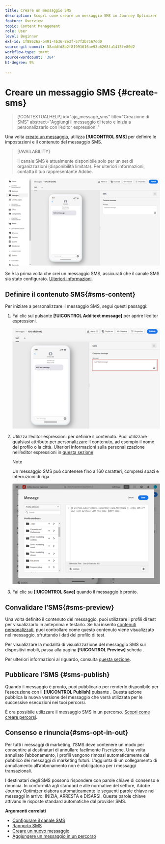```yaml
---
title: Creare un messaggio SMS
description: Scopri come creare un messaggio SMS in Journey Optimizer
feature: Overview
topic: Content Management
role: User
level: Beginner
exl-id: 1f88626a-b491-4b36-8e3f-57f2b7567dd0
source-git-commit: 38addfd8b2f81991616ae93b6268fa1415fe80d2
workflow-type: tm+mt
source-wordcount: '384'
ht-degree: 9%

---
```


# Creare un messaggio SMS {#create-sms}

>[!CONTEXTUALHELP]
>id="ajo_message_sms"
>title="Creazione di SMS"
>abstract="Aggiungi il messaggio di testo e inizia a personalizzarlo con l’editor espressioni."

Una volta [creato un messaggio](get-started-content.md), utilizza **[!UICONTROL SMS]** per definire le impostazioni e il contenuto del messaggio SMS.


>[!AVAILABILITY]
>
>Il canale SMS è attualmente disponibile solo per un set di organizzazioni (disponibilità limitata). Per ulteriori informazioni, contatta il tuo rappresentante Adobe.

![](assets/sms_1.png)

Se è la prima volta che crei un messaggio SMS, assicurati che il canale SMS sia stato configurato. [Ulteriori informazioni](../configuration/sms-configuration.md).

## Definire il contenuto SMS{#sms-content}

Per iniziare a personalizzare il messaggio SMS, segui questi passaggi:

1. Fai clic sul pulsante **[!UICONTROL Add text message]** per aprire l’editor espressioni.

   ![](assets/sms_3.png)

1. Utilizza l’editor espressioni per definire il contenuto. Puoi utilizzare qualsiasi attributo per personalizzare il contenuto, ad esempio il nome del profilo o la città. Ulteriori informazioni sulla personalizzazione nell’editor espressioni in [questa sezione](../personalization/personalize.md)

   >[!NOTE]
   >
   > Un messaggio SMS può contenere fino a 160 caratteri, compresi spazi e interruzioni di riga.

   ![](assets/sms_2.png)

1. Fai clic su **[!UICONTROL Save]** quando il messaggio è pronto.

## Convalidare l’SMS{#sms-preview}

Una volta definito il contenuto del messaggio, puoi utilizzare i profili di test per visualizzarlo in anteprima e testarlo. Se hai inserito [contenuti personalizzati](../personalization/personalize.md), puoi controllare come questo contenuto viene visualizzato nel messaggio, sfruttando i dati del profilo di test.

Per visualizzare la modalità di visualizzazione del messaggio SMS sui dispositivi mobili, passa alla pagina **[!UICONTROL Preview]** scheda .

Per ulteriori informazioni al riguardo, consulta [questa sezione](../design/preview.md).


## Pubblicare l’SMS {#sms-publish}

Quando il messaggio è pronto, puoi pubblicarlo per renderlo disponibile per l’esecuzione con il **[!UICONTROL Publish]** pulsante . Questa azione pubblica la nuova versione del messaggio che verrà utilizzata per le successive esecuzioni nei tuoi percorsi.

È ora possibile utilizzare il messaggio SMS in un percorso. [Scopri come creare percorsi](../building-journeys/journey-gs.md).

## Consenso e rinuncia{#sms-opt-in-out}

Per tutti i messaggi di marketing, l’SMS deve contenere un modo per consentire ai destinatari di annullare facilmente l’iscrizione. Una volta annullato l’abbonamento, i profili vengono rimossi automaticamente dal pubblico dei messaggi di marketing futuri. L’aggiunta di un collegamento di annullamento all’abbonamento non è obbligatoria per i messaggi transazionali.

I destinatari degli SMS possono rispondere con parole chiave di consenso e rinuncia. In conformità agli standard e alle normative del settore, Adobe Journey Optimizer elabora automaticamente le seguenti parole chiave nei messaggi in arrivo: INIZIA, ARRESTA e DISARSI. Queste parole chiave attivano le risposte standard automatiche dal provider SMS.


**Argomenti correlati**

* [Configurare il canale SMS](../configuration/sms-configuration.md)
* [Rapporto SMS](../reports/journey-global-report.md#sms-global)
* [Creare un nuovo messaggio](get-started-content.md)
* [Aggiungere un messaggio in un percorso](../building-journeys/journeys-message.md)
